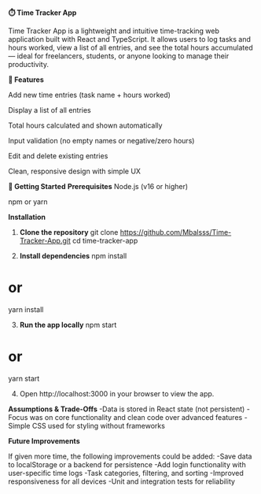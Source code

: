 **⏱️ Time Tracker App**


Time Tracker App is a lightweight and intuitive time-tracking web application built with React and TypeScript. It allows users to log tasks and hours worked, view a list of all entries, and see the total hours accumulated — ideal for freelancers, students, or anyone looking to manage their productivity.

**🔧 Features**

Add new time entries (task name + hours worked)

Display a list of all entries

Total hours calculated and shown automatically

Input validation (no empty names or negative/zero hours)

Edit and delete existing entries

Clean, responsive design with simple UX

**🚀 Getting Started**
**Prerequisites**
Node.js (v16 or higher)

npm or yarn

**Installation**
1. **Clone the repository**
git clone https://github.com/Mbalsss/Time-Tracker-App.git
cd time-tracker-app

2. **Install dependencies**
npm install
# or
yarn install

3. **Run the app locally**
npm start
# or
yarn start

4. Open http://localhost:3000 in your browser to view the app.

**Assumptions & Trade-Offs**
-Data is stored in React state (not persistent)
-Focus was on core functionality and clean code over advanced features
-Simple CSS used for styling without frameworks

**Future Improvements**

If given more time, the following improvements could be added:
-Save data to localStorage or a backend for persistence
-Add login functionality with user-specific time logs
-Task categories, filtering, and sorting
-Improved responsiveness for all devices
-Unit and integration tests for reliability
